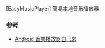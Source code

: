 [EasyMusicPlayer] 简易本地音乐播放器

### 参考
- [Android 音樂播放器自己來](https://ithelp.ithome.com.tw/users/20129728/ironman/3239)